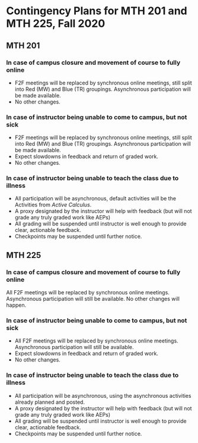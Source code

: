 # Contingency Plans for MTH 201 and MTH 225, Fall 2020 

## MTH 201 

### In case of campus closure and movement of course to fully online

- F2F meetings will be replaced by synchronous online meetings, still split into Red (MW) and Blue (TR) groupings. Asynchronous participation will be made available. 
- No other changes. 

### In case of instructor being unable to come to campus, but not sick

- F2F meetings will be replaced by synchronous online meetings, still split into Red (MW) and Blue (TR) groupings. Asynchronous participation will be made available. 
- Expect slowdowns in feedback and return of graded work. 
- No other changes. 

### In case of instructor being unable to teach the class due to illness

- All participation will be asynchronous, default activities will be the Activities from _Active Calculus_. 
- A proxy designated by the instructor will help with feedback (but will not grade any truly graded work like AEPs)
- All grading will be suspended until instructor is well enough to provide clear, actionable feedback. 
- Checkpoints may be suspended until further notice. 


## MTH 225

### In case of campus closure and movement of course to fully online

All F2F meetings will be replaced by synchronous online meetings. Asynchronous participation will still be available. No other changes will happen. 

### In case of instructor being unable to come to campus, but not sick

- All F2F meetings will be replaced by synchronous online meetings. Asynchronous participation will still be available. 
- Expect slowdowns in feedback and return of graded work. 
- No other changes. 


### In case of instructor being unable to teach the class due to illness

- All participation will be asynchronous, using the asynchronous activities already planned and posted. 
- A proxy designated by the instructor will help with feedback (but will not grade any truly graded work like AEPs)
- All grading will be suspended until instructor is well enough to provide clear, actionable feedback. 
- Checkpoints may be suspended until further notice. 